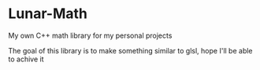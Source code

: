 # Lunar-Math
My own C++ math library for my personal projects

The goal of this library is to make something similar to glsl, hope I'll be able to achive it
